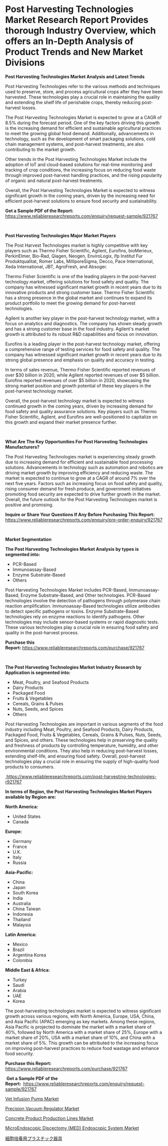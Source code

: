 <p><h1>Post Harvesting Technologies Market Research Report Provides thorough Industry Overview, which offers an In-Depth Analysis of Product Trends and New Market Divisions</h1></p><p><strong>Post Harvesting Technologies Market Analysis and Latest Trends</strong></p>
<p><p>Post Harvesting Technologies refer to the various methods and techniques used to preserve, store, and process agricultural crops after they have been harvested. These technologies play a crucial role in maintaining the quality and extending the shelf life of perishable crops, thereby reducing post-harvest losses.</p><p>The Post Harvesting Technologies Market is expected to grow at a CAGR of 8.5% during the forecast period. One of the key factors driving this growth is the increasing demand for efficient and sustainable agricultural practices to meet the growing global food demand. Additionally, advancements in technology, such as the development of smart packaging solutions, cold chain management systems, and post-harvest treatments, are also contributing to the market growth.</p><p>Other trends in the Post Harvesting Technologies Market include the adoption of IoT and cloud-based solutions for real-time monitoring and tracking of crop conditions, the increasing focus on reducing food waste through improved post-harvest handling practices, and the rising popularity of organic and natural post-harvest treatments.</p><p>Overall, the Post Harvesting Technologies Market is expected to witness significant growth in the coming years, driven by the increasing need for efficient post-harvest solutions to ensure food security and sustainability.</p></p>
<p><strong>Get a Sample PDF of the Report:&nbsp;</strong> <a href="https://www.reliableresearchreports.com/enquiry/request-sample/921767">https://www.reliableresearchreports.com/enquiry/request-sample/921767</a></p>
<p>&nbsp;</p>
<p><strong>Post Harvesting Technologies Major Market Players</strong></p>
<p><p>The Post Harvest Technologies market is highly competitive with key players such as Thermo Fisher Scientific, Agilent, Eurofins, bioMerieux, PerkinElmer, Bio-Rad, Qiagen, Neogen, EnviroLogix, ifp Institut Fur Produktqualitat, Romer Labs, MilliporeSigma, Decco, Pace International, Xeda International, JBT, AgroFresh, and Absoger.</p><p>Thermo Fisher Scientific is one of the leading players in the post-harvest technology market, offering solutions for food safety and quality. The company has witnessed significant market growth in recent years due to its innovative products and strong customer base. Thermo Fisher Scientific has a strong presence in the global market and continues to expand its product portfolio to meet the growing demand for post-harvest technologies.</p><p>Agilent is another key player in the post-harvest technology market, with a focus on analytics and diagnostics. The company has shown steady growth and has a strong customer base in the food industry. Agilent's market growth is attributed to its robust R&D capabilities and focus on innovation.</p><p>Eurofins is a leading player in the post-harvest technology market, offering a comprehensive range of testing services for food safety and quality. The company has witnessed significant market growth in recent years due to its strong global presence and emphasis on quality and accuracy in testing.</p><p>In terms of sales revenue, Thermo Fisher Scientific reported revenues of over $30 billion in 2020, while Agilent reported revenues of over $5 billion. Eurofins reported revenues of over $5 billion in 2020, showcasing the strong market position and growth potential of these key players in the post-harvest technology market. </p><p>Overall, the post-harvest technology market is expected to witness continued growth in the coming years, driven by increasing demand for food safety and quality assurance solutions. Key players such as Thermo Fisher Scientific, Agilent, and Eurofins are well-positioned to capitalize on this growth and expand their market presence further.</p></p>
<p>&nbsp;</p>
<p><strong>What Are The Key Opportunities For Post Harvesting Technologies Manufacturers?</strong></p>
<p><p>The Post Harvesting Technologies market is experiencing steady growth due to increasing demand for efficient and sustainable food processing solutions. Advancements in technology such as automation and robotics are driving market growth by improving efficiency and reducing waste. The market is expected to continue to grow at a CAGR of around 7% over the next five years. Factors such as increasing focus on food safety and quality, rising consumer demand for fresh produce, and government initiatives promoting food security are expected to drive further growth in the market. Overall, the future outlook for the Post Harvesting Technologies market is positive and promising.</p></p>
<p><strong>Inquire or Share Your Questions If Any Before Purchasing This Report:</strong> <a href="https://www.reliableresearchreports.com/enquiry/pre-order-enquiry/921767">https://www.reliableresearchreports.com/enquiry/pre-order-enquiry/921767</a></p>
<p>&nbsp;</p>
<p><strong>Market Segmentation</strong></p>
<p><strong>The Post Harvesting Technologies Market Analysis by types is segmented into:</strong></p>
<p><ul><li>PCR-Based</li><li>Immunoassay-Based</li><li>Enzyme Substrate-Based</li><li>Others</li></ul></p>
<p><p>Post Harvesting Technologies Market includes PCR-Based, Immunoassay-Based, Enzyme Substrate-Based, and Other technologies. PCR-Based technologies involve the detection of pathogens through polymerase chain reaction amplification. Immunoassay-Based technologies utilize antibodies to detect specific pathogens or toxins. Enzyme Substrate-Based technologies rely on enzyme reactions to identify pathogens. Other technologies may include sensor-based systems or rapid diagnostic tests. These various technologies play a crucial role in ensuring food safety and quality in the post-harvest process.</p></p>
<p><strong>Purchase this Report:&nbsp;</strong><a href="https://www.reliableresearchreports.com/purchase/921767">https://www.reliableresearchreports.com/purchase/921767</a></p>
<p>&nbsp;</p>
<p><strong>The Post Harvesting Technologies Market Industry Research by Application is segmented into:</strong></p>
<p><ul><li>Meat, Poultry, and Seafood Products</li><li>Dairy Products</li><li>Packaged Food</li><li>Fruits & Vegetables</li><li>Cereals, Grains & Pulses</li><li>Nuts, Seeds, and Spices</li><li>Others</li></ul></p>
<p><p>Post Harvesting Technologies are important in various segments of the food industry including Meat, Poultry, and Seafood Products, Dairy Products, Packaged Food, Fruits & Vegetables, Cereals, Grains & Pulses, Nuts, Seeds, and Spices, and others. These technologies help in preserving the quality and freshness of products by controlling temperature, humidity, and other environmental conditions. They also help in reducing post-harvest losses, extending shelf-life, and ensuring food safety. Overall, post-harvest technologies play a crucial role in ensuring the supply of high-quality food products to consumers.</p></p>
<p><a href="https://www.reliableresearchreports.com/post-harvesting-technologies-r921767">&nbsp;https://www.reliableresearchreports.com/post-harvesting-technologies-r921767</a></p>
<p><strong>In terms of Region, the Post Harvesting Technologies Market Players available by Region are:</strong></p>
<p>
    <p> <strong> North America: </strong>
        <ul>
            <li>United States</li>
            <li>Canada</li>
        </ul>
        </p> 
    <p> <strong> Europe: </strong>
        <ul>
            <li>Germany</li>
            <li>France</li>
            <li>U.K.</li>
            <li>Italy</li>
            <li>Russia</li>
        </ul>
        </p> 
    <p> <strong> Asia-Pacific: </strong>
        <ul>
            <li>China</li>
            <li>Japan</li>
            <li>South Korea</li>
            <li>India</li>
            <li>Australia</li>
            <li>China Taiwan</li>
            <li>Indonesia</li>
            <li>Thailand</li>
            <li>Malaysia</li>
        </ul>
        </p> 
    <p> <strong> Latin America: </strong>
        <ul>
            <li>Mexico</li>
            <li>Brazil</li>
            <li>Argentina Korea</li>
            <li>Colombia</li>
        </ul>
        </p> 
    <p> <strong> Middle East & Africa: </strong>
        <ul>
            <li>Turkey</li>
            <li>Saudi</li>
            <li>Arabia</li>
            <li>UAE</li>
            <li>Korea</li>
        </ul>
    </p>
    </p>
<p><p>The post-harvesting technologies market is expected to witness significant growth across various regions, with North America, Europe, USA, China, and Asia Pacific (APAC) emerging as key markets. Among these regions, Asia Pacific is projected to dominate the market with a market share of 40%, followed by North America with a market share of 25%, Europe with a market share of 20%, USA with a market share of 10%, and China with a market share of 5%. This growth can be attributed to the increasing focus on improving post-harvest practices to reduce food wastage and enhance food security.</p></p>
<p><strong>Purchase this Report: </strong><a href="https://www.reliableresearchreports.com/purchase/921767">https://www.reliableresearchreports.com/purchase/921767</a></p>
<p>&nbsp;<strong>Get a Sample PDF of the Report:&nbsp;&nbsp;</strong><a href="https://www.reliableresearchreports.com/enquiry/request-sample/921767">https://www.reliableresearchreports.com/enquiry/request-sample/921767</a></p>
<p><strong></strong></p>
<p><p><a href="https://github.com/dringals/Market-Research-Report-List-4/blob/main/vet-infusion-pump-market.md">Vet Infusion Pump Market</a></p><p><a href="https://github.com/lbird53714/Market-Research-Report-List-4/blob/main/precision-vacuum-regulator-market.md">Precision Vacuum Regulator Market</a></p><p><a href="https://www.linkedin.com/pulse/concrete-product-production-lines-market-furnishes-information-ycwke">Concrete Product Production Lines Market</a></p><p><a href="https://www.linkedin.com/pulse/microendoscopic-discectomy-med-endoscopic-system-market-trends-kxm6e">MicroEndoscopic Discectomy (MED) Endoscopic System Market</a></p><p><a href="https://github.com/nemesis2824/Market-Research-Report-List-1/blob/main/398274055710.md">細胞培養用プラスチック器具</a></p></p>